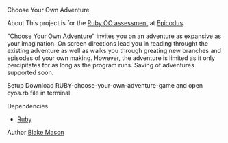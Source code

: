 Choose Your Own Adventure

 About
  This project is for the [Ruby OO assessment](http://www.learnhowtoprogram.com/lessons/ruby-oo-assessment) at [Epicodus](http://www.epicodus.com/).

  "Choose Your Own Adventure" invites you on an adventure as expansive as your imagination.  On screen directions lead you in reading throught the existing adventure as well as walks you through greating new branches and episodes of your own making.  However, the adventure is limited as it only percipitates for as long as the program runs.  Saving of adventures supported soon.

Setup
  Download RUBY-choose-your-own-adventure-game and open cyoa.rb file in terminal.
  
Dependencies
  * [Ruby](https://www.ruby-lang.org/en/)
  
Author
 [Blake Mason](http://chancestoriestold.com/)